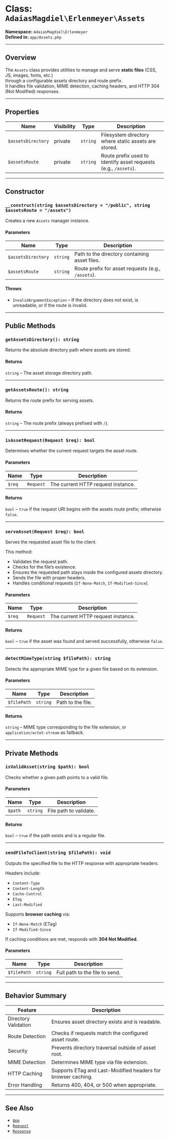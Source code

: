 # Class: `AdaiasMagdiel\Erlenmeyer\Assets`

**Namespace:** `AdaiasMagdiel\Erlenmeyer`  
**Defined in:** `app/Assets.php`

---

## Overview

The `Assets` class provides utilities to manage and serve **static files** (CSS, JS, images, fonts, etc.)  
through a configurable assets directory and route prefix.  
It handles file validation, MIME detection, caching headers, and HTTP 304 (Not Modified) responses.

---

## Properties

| Name               | Visibility | Type     | Description                                                     |
| ------------------ | ---------- | -------- | --------------------------------------------------------------- |
| `$assetsDirectory` | private    | `string` | Filesystem directory where static assets are stored.            |
| `$assetsRoute`     | private    | `string` | Route prefix used to identify asset requests (e.g., `/assets`). |

---

## Constructor

### `__construct(string $assetsDirectory = "/public", string $assetsRoute = "/assets")`

Creates a new `Assets` manager instance.

#### Parameters

| Name               | Type     | Description                                        |
| ------------------ | -------- | -------------------------------------------------- |
| `$assetsDirectory` | `string` | Path to the directory containing asset files.      |
| `$assetsRoute`     | `string` | Route prefix for asset requests (e.g., `/assets`). |

#### Throws

- `InvalidArgumentException` – If the directory does not exist, is unreadable, or if the route is invalid.

---

## Public Methods

### `getAssetsDirectory(): string`

Returns the absolute directory path where assets are stored.

#### Returns

`string` – The asset storage directory path.

---

### `getAssetsRoute(): string`

Returns the route prefix for serving assets.

#### Returns

`string` – The route prefix (always prefixed with `/`).

---

### `isAssetRequest(Request $req): bool`

Determines whether the current request targets the asset route.

#### Parameters

| Name   | Type      | Description                        |
| ------ | --------- | ---------------------------------- |
| `$req` | `Request` | The current HTTP request instance. |

#### Returns

`bool` – `true` if the request URI begins with the assets route prefix; otherwise `false`.

---

### `serveAsset(Request $req): bool`

Serves the requested asset file to the client.

This method:

- Validates the request path.
- Checks for the file’s existence.
- Ensures the requested path stays inside the configured assets directory.
- Sends the file with proper headers.
- Handles conditional requests (`If-None-Match`, `If-Modified-Since`).

#### Parameters

| Name   | Type      | Description                        |
| ------ | --------- | ---------------------------------- |
| `$req` | `Request` | The current HTTP request instance. |

#### Returns

`bool` – `true` if the asset was found and served successfully, otherwise `false`.

---

### `detectMimeType(string $filePath): string`

Detects the appropriate MIME type for a given file based on its extension.

#### Parameters

| Name        | Type     | Description       |
| ----------- | -------- | ----------------- |
| `$filePath` | `string` | Path to the file. |

#### Returns

`string` – MIME type corresponding to the file extension, or `application/octet-stream` as fallback.

---

## Private Methods

### `isValidAsset(string $path): bool`

Checks whether a given path points to a valid file.

#### Parameters

| Name    | Type     | Description            |
| ------- | -------- | ---------------------- |
| `$path` | `string` | File path to validate. |

#### Returns

`bool` – `true` if the path exists and is a regular file.

---

### `sendFileToClient(string $filePath): void`

Outputs the specified file to the HTTP response with appropriate headers.

Headers include:

- `Content-Type`
- `Content-Length`
- `Cache-Control`
- `ETag`
- `Last-Modified`

Supports **browser caching** via:

- `If-None-Match` (ETag)
- `If-Modified-Since`

If caching conditions are met, responds with **304 Not Modified**.

#### Parameters

| Name        | Type     | Description                    |
| ----------- | -------- | ------------------------------ |
| `$filePath` | `string` | Full path to the file to send. |

---

## Behavior Summary

| Feature              | Description                                                  |
| -------------------- | ------------------------------------------------------------ |
| Directory Validation | Ensures asset directory exists and is readable.              |
| Route Detection      | Checks if requests match the configured asset route.         |
| Security             | Prevents directory traversal outside of asset root.          |
| MIME Detection       | Determines MIME type via file extension.                     |
| HTTP Caching         | Supports ETag and Last-Modified headers for browser caching. |
| Error Handling       | Returns 400, 404, or 500 when appropriate.                   |

---

## See Also

- [`App`](./App.md)
- [`Request`](./Request.md)
- [`Response`](./Response.md)
